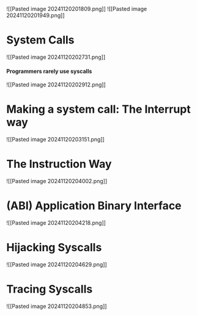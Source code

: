 ![[Pasted image 20241120201809.png]]
![[Pasted image 20241120201949.png]]
# System Calls
![[Pasted image 20241120202731.png]]

#### Programmers rarely use syscalls
![[Pasted image 20241120202912.png]]

# Making a system call: The Interrupt way
![[Pasted image 20241120203151.png]]
# The Instruction Way
![[Pasted image 20241120204002.png]]
# (ABI) Application Binary Interface
![[Pasted image 20241120204218.png]]

# Hijacking Syscalls
![[Pasted image 20241120204629.png]]

# Tracing Syscalls
![[Pasted image 20241120204853.png]]
